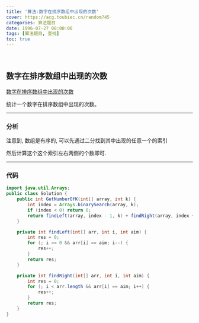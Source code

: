 ```yaml
---
title: '算法:数字在排序数组中出现的次数'
cover: https://acg.toubiec.cn/random?45
categories: 算法题目
date: 1996-07-27 08:00:00
tags: [算法题目, 查找]
toc: true
---
```


<br/>

<!--more-->

## 数字在排序数组中出现的次数

[数字在排序数组中出现的次数](https://www.nowcoder.com/practice/70610bf967994b22bb1c26f9ae901fa2?tpId=13&tqId=11190&tPage=2&rp=1&ru=%2Fta%2Fcoding-interviews&qru=%2Fta%2Fcoding-interviews%2Fquestion-ranking)

统计一个数字在排序数组中出现的次数。

****

### 分析

注意到, 数组是有序的, 可以先通过二分找到其中出现的任意一个的索引

然后计算这个这个索引左右两侧的个数即可.

****

### 代码

```java
import java.util.Arrays;
public class Solution {
    public int GetNumberOfK(int[] array, int k) {
        int index = Arrays.binarySearch(array, k);
        if (index < 0) return 0;
        return findLeft(array, index - 1, k) + findRight(array, index + 1, k) + 1;
    }

    private int findLeft(int[] arr, int i, int aim) {
        int res = 0;
        for (; i >= 0 && arr[i] == aim; i--) {
            res++;
        }
        return res;
    }

    private int findRight(int[] arr, int i, int aim) {
        int res = 0;
        for (; i < arr.length && arr[i] == aim; i++) {
            res++;
        }
        return res;
    }
}
```

